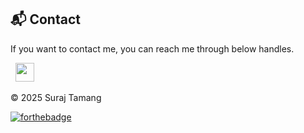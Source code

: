 

<h2>📬 Contact</h2>


If you want to contact me, you can reach me through below handles.

&nbsp;&nbsp;<a href="https://www.linkedin.com/in/suraj-tamang-84a54121b/"><img src="https://www.felberpr.com/wp-content/uploads/linkedin-logo.png" width="30"></img></a>

© 2025 Suraj Tamang


[![forthebadge](https://forthebadge.com/images/badges/built-with-love.svg)](https://forthebadge.com)
